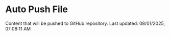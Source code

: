 # Auto Push File

Content that will be pushed to GitHub repository.
Last updated: 08/01/2025, 07:08:11 AM